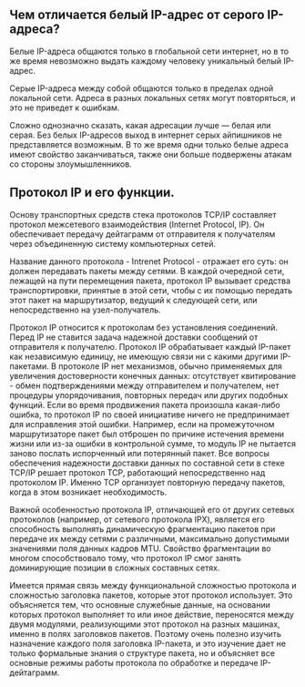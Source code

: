 ## Чем отличается белый IP-адрес от серого IP-адреса?
Белые IP-адреса общаются только в глобальной сети интернет, но в то же время невозможно выдать каждому человеку уникальный белый IP-адрес.

Серые IP-адреса между собой общаются только в пределах одной локальной сети. Адреса в разных локальных сетях могут повторяться, и это не приведет к ошибкам.

Сложно однозначно сказать, какая адресации лучше — белая или серая. Без белых IP-адресов выход в интернет серых айпишников не представляется возможным. В то же время одни только белые адреса имеют свойство заканчиваться, также они больше подвержены атакам со стороны злоумышленников.
## Протокол IP и его функции.
Основу транспортных средств стека протоколов TCP/IP составляет протокол межсетевого взаимодействия (Internet Protocol, IP). Он обеспечивает передачу дейтаграмм от отправителя к получателям через объединенную систему компьютерных сетей.

Название данного протокола - Intrenet Protocol - отражает его суть: он должен передавать пакеты между сетями. В каждой очередной сети, лежащей на пути перемещения пакета, протокол IP вызывает средства транспортировки, принятые в этой сети, чтобы с их помощью передать этот пакет на маршрутизатор, ведущий к следующей сети, или непосредственно на узел-получатель.

Протокол IP относится к протоколам без установления соединений. Перед IP не ставится задача надежной доставки сообщений от отправителя к получателю. Протокол IP обрабатывает каждый IP-пакет как независимую единицу, не имеющую связи ни с какими другими IP-пакетами. В протоколе IP нет механизмов, обычно применяемых для увеличения достоверности конечных данных: отсутствует квитирование - обмен подтверждениями между отправителем и получателем, нет процедуры упорядочивания, повторных передач или других подобных функций. Если во время продвижения пакета произошла какая-либо ошибка, то протокол IP по своей инициативе ничего не предпринимает для исправления этой ошибки. Например, если на промежуточном маршрутизаторе пакет был отброшен по причине истечения времени жизни или из-за ошибки в контрольной сумме, то модуль IP не пытается заново послать испорченный или потерянный пакет. Все вопросы обеспечения надежности доставки данных по составной сети в стеке TCP/IP решает протокол TCP, работающий непосредственно над протоколом IP. Именно TCP организует повторную передачу пакетов, когда в этом возникает необходимость.

Важной особенностью протокола IP, отличающей его от других сетевых протоколов (например, от сетевого протокола IPX), является его способность выполнять динамическую фрагментацию пакетов при передаче их между сетями с различными, максимально допустимыми значениями поля данных кадров MTU. Свойство фрагментации во многом способствовало тому, что протокол IP смог занять доминирующие позиции в сложных составных сетях.

Имеется прямая связь между функциональной сложностью протокола и сложностью заголовка пакетов, которые этот протокол использует. Это объясняется тем, что основные служебные данные, на основании которых протокол выполняет то или иное действие, переносятся между двумя модулями, реализующими этот протокол на разных машинах, именно в полях заголовков пакетов. Поэтому очень полезно изучить назначение каждого поля заголовка IP-пакета, и это изучение дает не только формальные знания о структуре пакета, но и объясняет все основные режимы работы протокола по обработке и передаче IP-дейтаграмм.